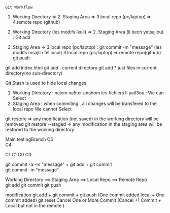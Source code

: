     Git Workflow 

1. Working Directory => 2. Staging Area => 3.local repo (pc/laptop) => 4.remote repo (github)

1. Working Directory (les modifs lkoll) => 2. Staging Area (li bech yetsajlou) : Git add 
2. Staging Area =>  3.local repo (pc/laptop) : git commit -m "message" (les modifs msajlin fel local)
3.local repo (pc/laptop) => remote repo(github) git push 

git add index.html
git add .  current directory
git add * just files in current directory(no sub-directory)

Git Stash is used to hide local changes 
1. Working Directory : najem na5ter anahom les fichiers li yatl3ou  : We can Select 
2. Staging Area : when commiting , all changes will be transfered to the local repo We cannot Select 

git restore => any modification (not saved) in the working directory  will be removed 
git restore --staged => any modification in the staging area will be restored to the wroking directory


Main                                     testingBranch
C5                                            
C4                                            

C1                                            C1
C0                                            C0

git commit -a -m "message" = git add + git commit  
git commit  -m "message" 

Working Directory  ==> Staging Area ==> Local Repo  ==> Remote Repo     
    git add 
                        git commit
                                        git push   


modification 
    git add + git commit + git push (One commit added local + One commit added)
git reset Cancel One or More  Commit (Cancel +1 Commit + Local but not in the remote )
